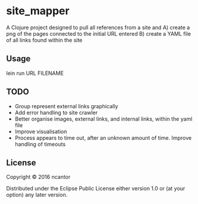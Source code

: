 # site_mapper

A Clojure project designed to pull all references from a site and
  A) create a png of the pages connected to the initial URL entered
  B) create a YAML file of all links found within the site

## Usage

lein run URL FILENAME

## TODO

- Group represent external links graphically
- Add error handling to site crawler
- Better organise images, external links, and internal links, within the yaml file
- Improve visualisation
- Process appears to time out, after an unknown amount of time. Improve handling of timeouts

## License

Copyright © 2016 ncantor

Distributed under the Eclipse Public License either version 1.0 or (at
your option) any later version.
